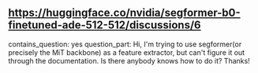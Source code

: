 ## https://huggingface.co/nvidia/segformer-b0-finetuned-ade-512-512/discussions/6

contains_question: yes
question_part: Hi, I'm trying to use segformer(or precisely the MiT backbone) as a feature extractor, but can't figure it out through the documentation. Is there anybody knows how to do it? Thanks!